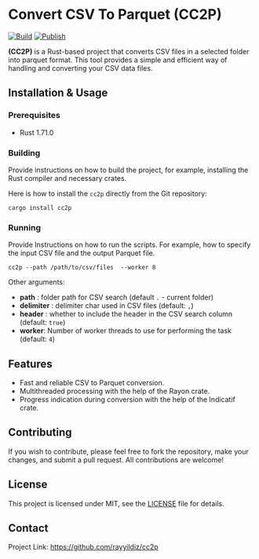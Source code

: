 # Convert CSV To Parquet (CC2P)

[![Build](https://github.com/rayyildiz/cc2p/actions/workflows/build.yaml/badge.svg)](https://github.com/rayyildiz/cc2p/actions/workflows/build.yaml)
[![Publish](https://github.com/rayyildiz/cc2p/actions/workflows/publish.yaml/badge.svg)](https://github.com/rayyildiz/cc2p/actions/workflows/publish.yaml)

**(CC2P)** is a Rust-based project that converts CSV files in a selected folder into parquet format. This tool provides a simple and efficient way of handling and converting your CSV data files.


## Installation & Usage

### Prerequisites

- Rust 1.71.0

### Building

Provide instructions on how to build the project, for example, installing the Rust compiler and necessary crates.

Here is how to install the `cc2p` directly from the Git repository:

```shell
cargo install cc2p
```

### Running

Provide Instructions on how to run the scripts. For example, how to specify the input CSV file and the output Parquet file.

```shell
cc2p --path /path/to/csv/files  --worker 8
```

Other arguments:

- **path** : folder path for CSV search (default `.` - current folder)
- **delimiter** : delimiter char used in CSV files (default: `,`)
- **header** : whether to include the header in the CSV search column (default: `true`)
- **worker**: Number of worker threads to use for performing the task (default: `4`)

## Features

- Fast and reliable CSV to Parquet conversion.
- Multithreaded processing with the help of the Rayon crate.
- Progress indication during conversion with the help of the Indicatif crate.

## Contributing

If you wish to contribute, please feel free to fork the repository, make your changes, and submit a pull request. All contributions are welcome!

## License

This project is licensed under MIT, see the [LICENSE](LICENSE) file for details.

## Contact

Project Link: https://github.com/rayyildiz/cc2p
